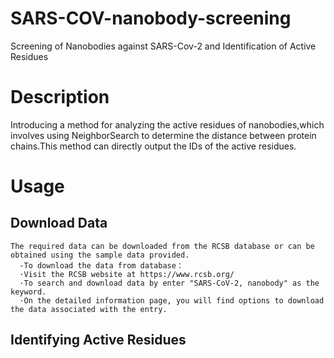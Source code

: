 # SARS-COV-nanobody-screening
Screening of Nanobodies against SARS-Cov-2 and Identification of Active Residues
# Description
Introducing a method for analyzing the active residues of nanobodies,which involves using NeighborSearch to determine the distance between protein chains.This method can directly output the IDs of the active residues.
# Usage
  ## Download Data
    The required data can be downloaded from the RCSB database or can be obtained using the sample data provided.
      -To download the data from database：
      ·Visit the RCSB website at https://www.rcsb.org/
      ·To search and download data by enter "SARS-CoV-2, nanobody" as the keyword.
      ·On the detailed information page, you will find options to download the data associated with the entry.
   
  ## Identifying Active Residues

